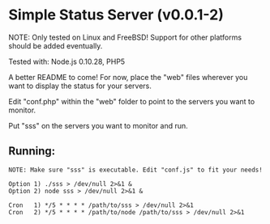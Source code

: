 Simple Status Server (v0.0.1-2)
=====
NOTE: Only tested on Linux and FreeBSD! Support for other platforms should be added eventually.

Tested with: Node.js 0.10.28, PHP5

A better README to come! For now, place the "web" files wherever you want to display the status for your servers.

Edit "conf.php" within the "web" folder to point to the servers you want to monitor.

Put "sss" on the servers you want to monitor and run.


Running:
------
    NOTE: Make sure "sss" is executable. Edit "conf.js" to fit your needs!

    Option 1) ./sss > /dev/null 2>&1 &
    Option 2) node sss > /dev/null 2>&1 &

    Cron   1) */5 * * * * /path/to/sss > /dev/null 2>&1
    Cron   2) */5 * * * * /path/to/node /path/to/sss > /dev/null 2>&1
